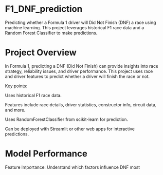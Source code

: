 # F1_DNF_prediction
Predicting whether a Formula 1 driver will Did Not Finish (DNF) a race using machine learning. This project leverages historical F1 race data and a Random Forest Classifier to make predictions.

# Project Overview
In Formula 1, predicting a DNF (Did Not Finish) can provide insights into race strategy, reliability issues, and driver performance. This project uses race and driver features to predict whether a driver will finish the race or not.

Key points:

Uses historical F1 race data.

Features include race details, driver statistics, constructor info, circuit data, and more.

Uses RandomForestClassifier from scikit-learn for prediction.

Can be deployed with Streamlit or other web apps for interactive predictions.

# Model Performance
Feature Importance: Understand which factors influence DNF most
